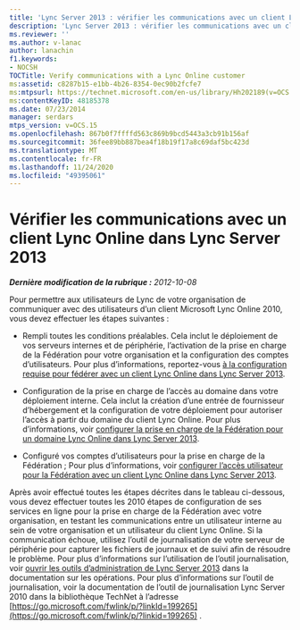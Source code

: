 ```yaml
---
title: 'Lync Server 2013 : vérifier les communications avec un client Lync Online'
description: 'Lync Server 2013 : vérifier les communications avec un client Lync Online.'
ms.reviewer: ''
ms.author: v-lanac
author: lanachin
f1.keywords:
- NOCSH
TOCTitle: Verify communications with a Lync Online customer
ms:assetid: c8287b15-e1bb-4b26-8354-0ec90b2fcfe7
ms:mtpsurl: https://technet.microsoft.com/en-us/library/Hh202189(v=OCS.15)
ms:contentKeyID: 48185378
ms.date: 07/23/2014
manager: serdars
mtps_version: v=OCS.15
ms.openlocfilehash: 867b0f7ffffd563c869b9bcd5443a3cb91b156af
ms.sourcegitcommit: 36fee89bb887bea4f18b19f17a8c69daf5bc423d
ms.translationtype: MT
ms.contentlocale: fr-FR
ms.lasthandoff: 11/24/2020
ms.locfileid: "49395061"
---
```

# <a name="verify-communications-with-a-lync-online-customer-in-lync-server-2013"></a>Vérifier les communications avec un client Lync Online dans Lync Server 2013

<div data-xmlns="http://www.w3.org/1999/xhtml">

<div class="topic" data-xmlns="http://www.w3.org/1999/xhtml" data-msxsl="urn:schemas-microsoft-com:xslt" data-cs="https://msdn.microsoft.com/">

<div data-asp="https://msdn2.microsoft.com/asp">



</div>

<div id="mainSection">

<div id="mainBody">

<span> </span>

_**Dernière modification de la rubrique :** 2012-10-08_

Pour permettre aux utilisateurs de Lync de votre organisation de communiquer avec des utilisateurs d’un client Microsoft Lync Online 2010, vous devez effectuer les étapes suivantes :

  - Rempli toutes les conditions préalables. Cela inclut le déploiement de vos serveurs internes et de périphérie, l’activation de la prise en charge de la Fédération pour votre organisation et la configuration des comptes d’utilisateurs. Pour plus d’informations, reportez-vous [à la configuration requise pour fédérer avec un client Lync Online dans Lync Server 2013](lync-server-2013-prerequisites-for-federating-with-a-lync-online-customer.md).

  - Configuration de la prise en charge de l’accès au domaine dans votre déploiement interne. Cela inclut la création d’une entrée de fournisseur d’hébergement et la configuration de votre déploiement pour autoriser l’accès à partir du domaine du client Lync Online. Pour plus d’informations, voir [configurer la prise en charge de la Fédération pour un domaine Lync Online dans Lync Server 2013](lync-server-2013-configure-federation-support-for-a-lync-online-domain.md).

  - Configuré vos comptes d’utilisateurs pour la prise en charge de la Fédération ; Pour plus d’informations, voir [configurer l’accès utilisateur pour la Fédération avec un client Lync Online dans Lync Server 2013](lync-server-2013-configure-user-access-for-federation-with-a-lync-online-customer.md).

Après avoir effectué toutes les étapes décrites dans le tableau ci-dessous, vous devez effectuer toutes les 2010 étapes de configuration de ses services en ligne pour la prise en charge de la Fédération avec votre organisation, en testant les communications entre un utilisateur interne au sein de votre organisation et un utilisateur du client Lync Online. Si la communication échoue, utilisez l’outil de journalisation de votre serveur de périphérie pour capturer les fichiers de journaux et de suivi afin de résoudre le problème. Pour plus d’informations sur l’utilisation de l’outil journalisation, voir [ouvrir les outils d’administration de Lync Server 2013](lync-server-2013-open-lync-server-administrative-tools.md) dans la documentation sur les opérations. Pour plus d’informations sur l’outil de journalisation, voir la documentation de l’outil de journalisation Lync Server 2010 dans la bibliothèque TechNet à l’adresse [https://go.microsoft.com/fwlink/p/?linkId=199265](https://go.microsoft.com/fwlink/p/?linkid=199265) .

</div>

<span> </span>

</div>

</div>

</div>

